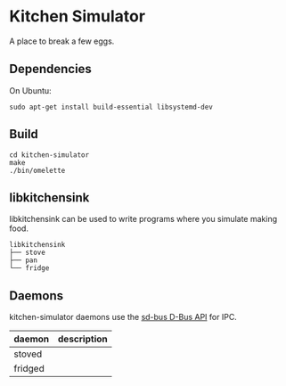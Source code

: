 # Kitchen Simulator

A place to break a few eggs.

## Dependencies

On Ubuntu:
```
sudo apt-get install build-essential libsystemd-dev
```

## Build

```
cd kitchen-simulator
make
./bin/omelette
```

## libkitchensink

libkitchensink can be used to write programs where you simulate making food.

```
libkitchensink
├── stove
├── pan
└── fridge
```

## Daemons

kitchen-simulator daemons use the [sd-bus D-Bus API](https://0pointer.net/blog/the-new-sd-bus-api-of-systemd.html) for IPC.

| daemon | description|
| ------- | --------- |
| stoved | |
| fridged | |

